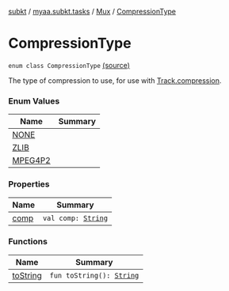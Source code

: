 [subkt](../../../index.md) / [myaa.subkt.tasks](../../index.md) / [Mux](../index.md) / [CompressionType](./index.md)

# CompressionType

`enum class CompressionType` [(source)](https://github.com/Myaamori/SubKt/blob/0.1.7/src/main/kotlin/myaa/subkt/tasks/muxtask.kt#L113)

The type of compression to use, for use with [Track.compression](../-track/compression.md).

### Enum Values

| Name | Summary |
|---|---|
| [NONE](-n-o-n-e.md) |  |
| [ZLIB](-z-l-i-b.md) |  |
| [MPEG4P2](-m-p-e-g4-p2.md) |  |

### Properties

| Name | Summary |
|---|---|
| [comp](comp.md) | `val comp: `[`String`](https://kotlinlang.org/api/latest/jvm/stdlib/kotlin/-string/index.html) |

### Functions

| Name | Summary |
|---|---|
| [toString](to-string.md) | `fun toString(): `[`String`](https://kotlinlang.org/api/latest/jvm/stdlib/kotlin/-string/index.html) |
